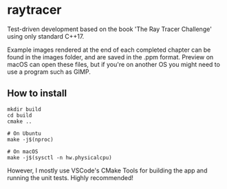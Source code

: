 # raytracer

Test-driven development based on the book 'The Ray Tracer Challenge' using only standard C++17.

Example images rendered at the end of each completed chapter can be found in the images folder, and are saved in the .ppm format. Preview on macOS can open these files, but if you're on another OS you might need to use a program such as GIMP.

## How to install

```
mkdir build
cd build
cmake ..

# On Ubuntu
make -j$(nproc)

# On macOS
make -j$(sysctl -n hw.physicalcpu)
```

However, I mostly use VSCode's CMake Tools for building the app and running the unit tests. Highly recommended!
